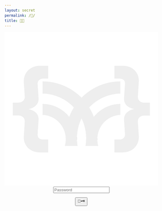 ```yaml
---
layout: secret
permalink: /🔑/
title: 🔑🤔
---
```


<div class="article-list" style="display: flex; align-items: center; justify-content: center; flex-direction: column;">
    <a class="none" href="{{site.baseurl}}/">
        <img src="/favicon2.png" alt="Logo" style="width: 550px;">
    </a>
    <input align="center" type="password" id="password" name="password" placeholder="Password">
    <p align="center">
        <button class="simplebutton" id="submit-button">🔑🗝️</button>
    </p>
</div>

<script>
    document.getElementById('submit-button').addEventListener('click', function() {
        var passwordInput = document.getElementById('password');
        var password = document.getElementById('password').value;
        var button = document.getElementById('submit-button');

        if (button.getAttribute('data-redirect') === 'true') {
            window.location.href = '{{site.baseurl}}/';
            return;
        }

        if (password === '400391211') {
            passwordInput.style.color = '';
            passwordInput.value = '';
            passwordInput.placeholder = 'welcome back Kevin Pratama !';
            // window.location.href = '{{site.baseurl}}/';
            passwordInput.style.borderBottom = '3px solid green';
            passwordInput.style.fontFamily = 'JetBrains Mono, monospace';
            button.textContent = "Access Granted!";
            button.style.fontFamily = 'JetBrains Mono, monospace';
            button.setAttribute('data-redirect', 'true');
        } else {
            passwordInput.value = '';
            passwordInput.placeholder = 'Access Denied!';
            passwordInput.style.borderBottom = '3px solid red';
        }
    });
</script>